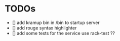 # TODOs


- [] add kramup bin in /bin to startup server
- [] add rouge syntax highlighter
- [] add some tests for the service use rack-test ??



